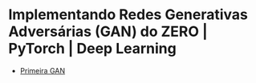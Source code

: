# Implementando Redes Generativas Adversárias (GAN) do ZERO | PyTorch | Deep Learning

- [Primeira GAN](https://colab.research.google.com/drive/1NkVsgJN-500crqtI35C6TGcXBUePPvyr#scrollTo=FhekQS9q3XFv)
